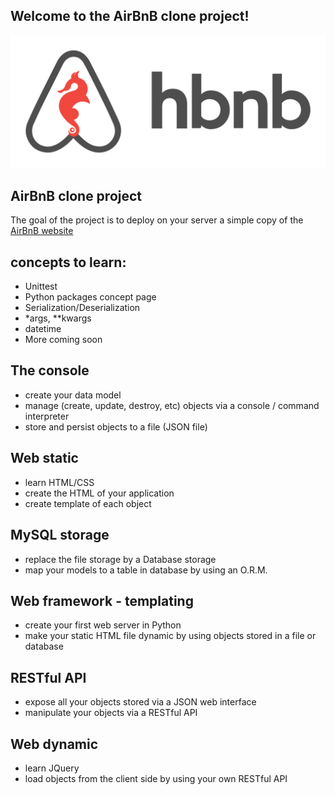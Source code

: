 ## Welcome to the AirBnB clone project!

![airbnb](web_static/images/65f4a1dd9c51265f49d0.png)

## AirBnB clone project
The goal of the project is to deploy on your server a simple copy of the [AirBnB website](https://fr.airbnb.com/?_set_bev_on_new_domain=1696844089_NjYzNmY0Y2MzM2Y0)

## concepts to learn:
- Unittest
- Python packages concept page
- Serialization/Deserialization
- *args, **kwargs
- datetime
- More coming soon

## The console
- create your data model
- manage (create, update, destroy, etc) objects via a console / command interpreter
- store and persist objects to a file (JSON file)

## Web static
- learn HTML/CSS
- create the HTML of your application
- create template of each object

##  MySQL storage
- replace the file storage by a Database storage
- map your models to a table in database by using an O.R.M.

## Web framework - templating
- create your first web server in Python
- make your static HTML file dynamic by using objects stored in a file or database

## RESTful API
- expose all your objects stored via a JSON web interface
- manipulate your objects via a RESTful API

## Web dynamic
- learn JQuery
- load objects from the client side by using your own RESTful API
